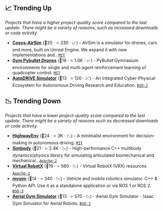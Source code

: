 ## 📈 Trending Up

_Projects that have a higher project-quality score compared to the last update. There might be a variety of reasons, such as increased downloads or code activity._

- <b><a href="https://cosys-lab.github.io/Cosys-AirSim/">Cosys-AirSim</a></b> (🥇20 ·  ⭐ 230 · 📈) - AirSim is a simulator for drones, cars and more, built on Unreal Engine. We expand it with new implementations and.. <code><a href="http://bit.ly/34MBwT8">MIT</a></code>
- <b><a href="https://utiasdsl.github.io/gym-pybullet-drones/">Gym Pybullet Drones</a></b> (🥈18 ·  ⭐ 1.6K · 📈) - PyBullet Gymnasium environments for single and multi-agent reinforcement learning of quadcopter control. <code><a href="http://bit.ly/34MBwT8">MIT</a></code>
- <b><a href="https://github.com/Tinker-Twins/AutoDRIVE/tree/AutoDRIVE-Simulator">AutoDRIVE Simulator</a></b> (🥈13 ·  ⭐ 120 · 📈) - An Integrated Cyber-Physical Ecosystem for Autonomous Driving Research and Education. <code><a href="http://bit.ly/3rqEWVr">BSD-2</a></code>

## 📉 Trending Down

_Projects that have a lower project-quality score compared to the last update. There might be a variety of reasons such as decreased downloads or code activity._

- <b><a href="https://highway-env.farama.org/">HighwayEnv</a></b> (🥇24 ·  ⭐ 3K · 📉) - A minimalist environment for decision-making in autonomous driving. <code><a href="http://bit.ly/34MBwT8">MIT</a></code>
- <b><a href="https://simtk.org/home/simbody">Simbody</a></b> (🥈21 ·  ⭐ 2.4K · 📉) - High-performance C++ multibody dynamics/physics library for simulating articulated biomechanical and mechanical.. <code><a href="http://bit.ly/3nYMfla">Apache-2</a></code>
- <b><a href="https://github.com/osrf/vrx">Virtual RobotX</a></b> (🥇19 ·  ⭐ 560 · 📉) - Virtual RobotX (VRX) resources. <code><a href="http://bit.ly/3nYMfla">Apache-2</a></code>
- <b><a href="https://github.com/MRPT/mvsim">mvsim</a></b> (🥉14 ·  ⭐ 340 · 📉) - Vehicle and mobile robotics simulator. C++ & Python API. Use it as a standalone application or via ROS 1 or ROS 2. <code><a href="http://bit.ly/3aKzpTv">BSD-3</a></code>
- <b><a href="https://ntnu-arl.github.io/aerial_gym_simulator/">Aerial Gym Simulator</a></b> (🥉13 ·  ⭐ 570 · 📉) - Aerial Gym Simulator - Isaac Gym Simulator for Aerial Robots. <code><a href="http://bit.ly/3aKzpTv">BSD-3</a></code>

